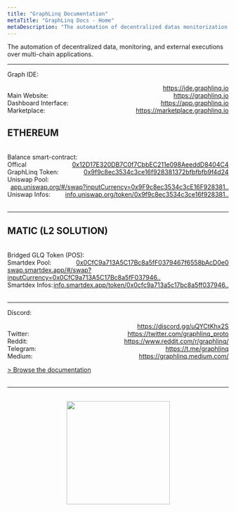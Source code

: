 ```yaml
---
title: "GraphLinq Documentation"
metaTitle: "GraphLinq Docs - Home"
metaDescription: "The automation of decentralized datas monitorization and external executions over multi-chains applications."
---
```


The automation of decentralized data, monitoring, and external executions over multi-chain applications.

<hr/>


Graph IDE:  <div style="float:right;"><a href="https://ide.graphlinq.io">https://ide.graphlinq.io</a></div><br/>
Main Website:  <div style="float:right;"><a href="https://graphlinq.io">https://graphlinq.io</a></div><br/>
Dashboard Interface:  <div style="float:right;"><a href="https://app.graphlinq.io">https://app.graphlinq.io</a></div><br/>
Marketplace: <div style="float:right;"><a href="https://marketplace.graphlinq.io">https://marketplace.graphlinq.io</a></div><br/>


<h2>ETHEREUM</h2>
<br/>
Balance smart-contract: <div style="float:right;padding-left:50px;"><a href="https://etherscan.com/address/0x12D17E320DB7C0f7CbbEC211e098AeeddD8404C4">0x12D17E320DB7C0f7CbbEC211e098AeeddD8404C4</a></div><br/>
Offical GraphLinq Token:  <div style="float:right;"><a href="https://etherscan.com/token/0x9f9c8ec3534c3ce16f928381372bfbfbfb9f4d24">0x9f9c8ec3534c3ce16f928381372bfbfbfb9f4d24</a></div><br/>
Uniswap Pool:  <div style="float:right;"><a href="https://app.uniswap.org/#/swap?inputCurrency=0x9F9c8ec3534c3cE16F928381372BfbFBFb9F4D24">app.uniswap.org/#/swap?inputCurrency=0x9F9c8ec3534c3cE16F928381..</a></div><br/>
Uniswap Infos:  <div style="float:right;"><a href="https://info.uniswap.org/token/0x9f9c8ec3534c3ce16f928381372bfbfbfb9f4d24">info.uniswap.org/token/0x9f9c8ec3534c3ce16f928381..</a></div><br/>
<br/>
<hr/>


<h2>MATIC (L2 SOLUTION)</h2>
<br/>
Bridged GLQ Token (POS):  <div style="float:right;"><a href="https://explorer-mainnet.maticvigil.com/tokens/0x0CfC9a713A5C17Bc8a5fF0379467f6558bAcD0e0">0x0CfC9a713A5C17Bc8a5fF0379467f6558bAcD0e0</a></div><br/>
Smartdex Pool:  <div style="float:right;"><a href="https://swap.smartdex.app/#/swap?inputCurrency=0x0CfC9a713A5C17Bc8a5fF0379467f6558bAcD0e0">swap.smartdex.app/#/swap?inputCurrency=0x0CfC9a713A5C17Bc8a5fF037946..</a></div><br/>
Smartdex Infos:  <div style="float:right;"><a href="https://info.smartdex.app/token/0x0cfc9a713a5c17bc8a5ff0379467f6558bacd0e0">info.smartdex.app/token/0x0cfc9a713a5c17bc8a5ff037946..</a></div><br/>
<br/>
<hr/>

Discord:  <div style="float:right;"><a href="https://https://discord.gg/uQYCtKhx2S">https://discord.gg/uQYCtKhx2S</a></div><br/>
Twitter:  <div style="float:right;"><a href="https://twitter.com/graphlinq_proto">https://twitter.com/graphlinq_proto</a></div><br/>
Reddit:  <div style="float:right;"><a href="https://www.reddit.com/r/graphlinq/">https://www.reddit.com/r/graphlinq/</a></div><br/>
Telegram:  <div style="float:right;"><a href="https://t.me/graphlinq">https://t.me/graphlinq</a></div><br/>
Medium:  <div style="float:right;"><a href="https://graphlinq.medium.com/">https://graphlinq.medium.com/</a></div><br/>


<a href="/introduction">> Browse the documentation</a>
<br/>
<br/>
<hr/>
<br/>
<center>
<img src="https://graphlinq.io/docs-images/eth.png"
     style="margin-bottom:30px;width:235px;" />
</center>
